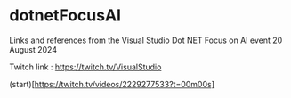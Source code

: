 # dotnetFocusAI
Links and references from the Visual Studio Dot NET Focus on AI event 20 August 2024



Twitch link : https://twitch.tv/VisualStudio

(start)[https://twitch.tv/videos/2229277533?t=00m00s]

